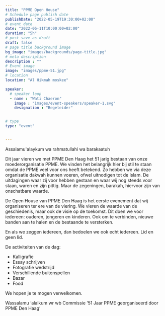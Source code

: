 ```yaml
---
title: "PPME Open House"
# Schedule page publish date
publishDate: "2022-05-19T19:30:00+02:00"
# event date
date: "2022-06-11T10:00:00+02:00"
duration: "5h"
# post save as draft
draft: false
# page title background image
bg_image: "images/backgrounds/page-title.jpg"
# meta description
description : ""
# Event image
image: "images/ppme-51.jpg"
# location
location: "Al Hikmah moskee"

speaker:
  # speaker loop
  - name : "Wati Chaeron"
    image : "images/event-speakers/speaker-1.svg"
    designation : "Begeleider"


# type
type: "event"


---
```


Assalamu'alaykum wa rahmatullahi wa barakaatuh

Dit jaar vieren we met PPME Den Haag het 51 jarig bestaan van onze moederorganisatie PPME. We vinden het belangrijk hier bij stil te staan omdat de PPME veel voor ons heeft betekend. Zo hebben we via deze organisatie dakwah kunnen voeren, ofwel uitnodigen tot de Islam. De uitdagingen waar zij voor hebben gestaan en waar wij nog steeds voor staan, waren en zijn pittig. Maar de zegeningen, barakah, hiervoor zijn van onschatbare waarde.


De Open House van PPME Den Haag is het eerste evenement dat wij organiseren ter ere van de viering. We vieren de waarde van de geschiedenis, maar ook de visie op de toekomst. Dit doen we voor iedereen: ouderen, jongeren en kinderen. Ook om te verbinden, nieuwe banden aan te halen en de bestaande te versterken. 

En als we zeggen iedereen, dan bedoelen we ook echt iedereen. Lid en geen lid.



De activiteiten van de dag: 
* Kalligrafie
* Essay schrijven
* Fotografie wedstrijd
* Verschillende buitenspellen
* Bazar
* Food

We hopen je te mogen verwelkomen.

Wassalamu ‘alaikum wr wb
Commissie ’51 Jaar PPME georganiseerd door PPME Den Haag’
